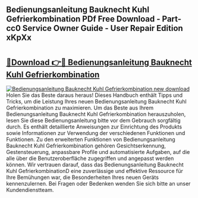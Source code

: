 ## Bedienungsanleitung Bauknecht Kuhl Gefrierkombination PDf Free Download - Part-cc0 Service Owner Guide - User Repair Edition xKpXx

# <h2><a href="http://df5avva.blite.top/?on=Bedienungsanleitung+Bauknecht+Kuhl+Gefrierkombination">🔗Download 👉🔴 Bedienungsanleitung Bauknecht Kuhl Gefrierkombination</a></h2>

[![Bedienungsanleitung Bauknecht Kuhl Gefrierkombination new download](https://i.imgur.com/lujVjoI.png)](http://df5avva.blite.top/?on=Bedienungsanleitung+Bauknecht+Kuhl+Gefrierkombination)
Holen Sie das Beste daraus heraus! Dieses Handbuch enthält Tipps und Tricks, um die Leistung Ihres neuen Bedienungsanleitung Bauknecht Kuhl Gefrierkombination zu maximieren. Um das Beste aus Ihrem Bedienungsanleitung Bauknecht Kuhl Gefrierkombination herauszuholen, lesen Sie diese Bedienungsanleitung bitte vor dem Gebrauch sorgfältig durch. Es enthält detaillierte Anweisungen zur Einrichtung des Produkts sowie Informationen zur Verwendung der verschiedenen Funktionen und Funktionen. Zu den erweiterten Funktionen von Bedienungsanleitung Bauknecht Kuhl Gefrierkombination gehören Gesichtserkennung, Gestensteuerung, anpassbare Profile und automatisierte Aufgaben, auf die alle über die Benutzeroberfläche zugegriffen und angepasst werden können. Wir vertrauen darauf, dass das Bedienungsanleitung Bauknecht Kuhl GefrierkombinationD eine zuverlässige und effektive Ressource für Ihre Bemühungen war, die Besonderheiten Ihres neuen Geräts kennenzulernen. Bei Fragen oder Bedenken wenden Sie sich bitte an unser Kundendienstteam.
